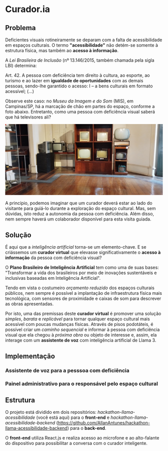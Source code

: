 # Curador.ia

## Problema
Deficientes visuais rotineiramente se deparam com a falta de acessibilidade em espaços culturais. O termo **"acessibilidade"** não detém-se somente à estrutura física, mas também ao **acesso à informação**.

A *Lei Brasileira de Inclusão* (nº 13.146/2015, também chamada pela sigla LBI) determina:

Art. 42. A pessoa com deficiência tem direito à cultura, ao esporte, ao turismo e ao lazer em **igualdade de oportunidades** com as demais pessoas, sendo-lhe garantido o acesso:
I – a bens culturais em formato acessível;
(...)

Observe este caso: no *Museu da Imagem e do Som* (MIS), em Campinas/SP, há a marcação de chão em partes do espaço, conforme a foto abaixo. Entretanto, como uma pessoa com deficiência visual saberá que há televisores ali?

![Foto de uma exposição de televisores antigos no Museu da Imagem e do Som, em Campinas, SP.](https://github.com/AllanAntunes/hackathon-llama-acessibilidade/blob/main/docs/img/piso_podotatil_2.jpg)

A princípio, podemos imaginar que um curador deverá estar ao lado do visitante para guiá-lo durante a exploração do espaço cultural. Mas, sem dúvidas, isto reduz a autonomia da pessoa com deficiência. Além disso, nem sempre haverá um colaborador disponível para esta visita guiada.

## Solução
É aqui que a *inteligência artificial* torna-se um elemento-chave. E se criássemos um **curador virtual** que elevasse significativamente o **acesso à informação** da pessoa com deficiência visual?

O **Plano Brasileiro de Inteligência Artificial** tem como uma de suas bases: "Transformar a vida dos brasileiros por meio de inovações sustentáveis e inclusivas baseadas em Inteligência Artificial".

Tendo em vista o costumeiro *orçamento reduzido* dos espaços culturais públicos, nem sempre é possível a implantação de infraestrutura física mais tecnológica, com sensores de proximidade e caixas de som para descrever as obras apresentadas.

Por isto, uma das premissas deste **curador virtual** é promover uma solução *simples*, *barata* e *replicável* para tornar qualquer espaço cultural mais acessível com poucas mudanças físicas. Através de pisos podotáteis, é possível criar um *caminho sequencial* e informar à pessoa com deficiência visual que ela chegou à *próxima obra* ou objeto de interesse e, assim, ela interage com um **assistente de voz** com inteligência artificial de Llama 3.

## Implementação

### Assistente de voz para a pesssoa com deficiência

### Painel administrativo para o responsável pelo espaço cultural

## Estrutura
O projeto está dividido em dois repositórios: *hackathon-llama-acessibilidade* (você está aqui) para o **front-end** e *hackathon-llama-acessibilidade-backend* (https://github.com/AllanAntunes/hackathon-llama-acessibilidade-backend) para o **back-end**.

O **front-end** utiliza React.js e realiza acesso ao microfone e ao alto-falante do dispositivo para possibilitar a conversa com o curador inteligente.